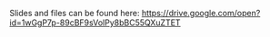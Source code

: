 Slides and files can be found here:
https://drive.google.com/open?id=1wGgP7p-89cBF9sVolPy8bBC55QXuZTET

